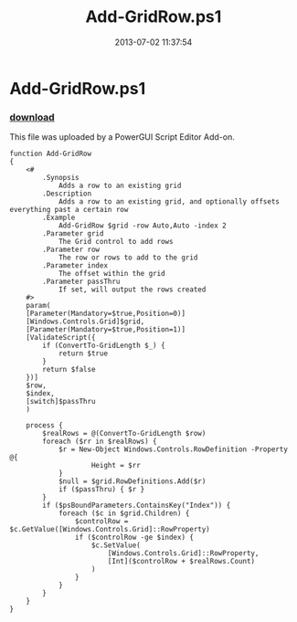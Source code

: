 ﻿---
pid:            4285
parent:         0
children:       
poster:         Anonymous
title:          Add-GridRow.ps1
date:           2013-07-02 11:37:54
description:    This file was uploaded by a PowerGUI Script Editor Add-on.
format:         posh
---

# Add-GridRow.ps1

### [download](4285.ps1)  

This file was uploaded by a PowerGUI Script Editor Add-on.

```posh
function Add-GridRow
{
    <#
        .Synopsis
            Adds a row to an existing grid
        .Description
            Adds a row to an existing grid, and optionally offsets everything past a certain row
        .Example
            Add-GridRow $grid -row Auto,Auto -index 2
        .Parameter grid
            The Grid control to add rows
        .Parameter row
            The row or rows to add to the grid
        .Parameter index
            The offset within the grid 
        .Parameter passThru  
            If set, will output the rows created     
    #>    
    param(
    [Parameter(Mandatory=$true,Position=0)]
    [Windows.Controls.Grid]$grid,
    [Parameter(Mandatory=$true,Position=1)]
    [ValidateScript({
        if (ConvertTo-GridLength $_) {
            return $true
        }
        return $false
    })]
    $row,    
    $index,
    [switch]$passThru
    )    
    
    process {    
        $realRows = @(ConvertTo-GridLength $row)
        foreach ($rr in $realRows) {
            $r = New-Object Windows.Controls.RowDefinition -Property @{
                    Height = $rr
            }
            $null = $grid.RowDefinitions.Add($r)
            if ($passThru) { $r } 
        }
        if ($psBoundParameters.ContainsKey("Index")) {
            foreach ($c in $grid.Children) {
                $controlRow = $c.GetValue([Windows.Controls.Grid]::RowProperty)
                if ($controlRow -ge $index) {
                    $c.SetValue(
                        [Windows.Controls.Grid]::RowProperty, 
                        [Int]($controlRow + $realRows.Count)
                    )                    
                }
            }
        }               
    }
}
```
